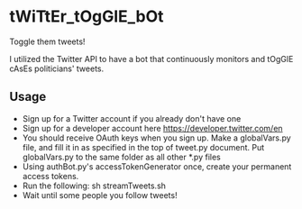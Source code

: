 # tWiTtEr_tOgGlE_bOt
Toggle them tweets!

I utilized the Twitter API to have a bot that continuously monitors and tOgGlE cAsEs politicians' tweets. 

## Usage

- Sign up for a Twitter account if you already don't have one
- Sign up for a developer account here https://developer.twitter.com/en
- You should receive OAuth keys when you sign up. Make a globalVars.py file, and fill it in as specified in the top of tweet.py document. Put globalVars.py to the same folder as all other *.py files 
- Using authBot.py's accessTokenGenerator once, create your permanent access tokens.
- Run the following: sh streamTweets.sh
- Wait until some people you follow tweets!